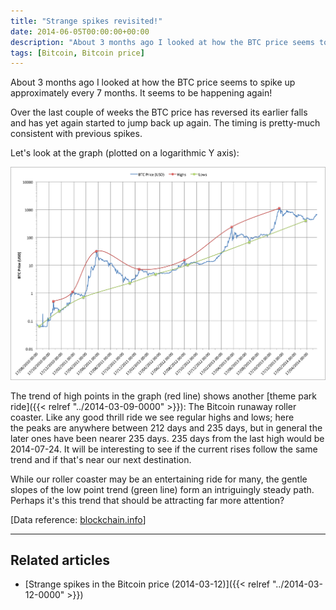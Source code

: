 ```yaml
---
title: "Strange spikes revisited!"
date: 2014-06-05T00:00:00+00:00
description: "About 3 months ago I looked at how the BTC price seems to spike up approximately every 7 months.  It seems to be happening again!"
tags: [Bitcoin, Bitcoin price]
---
```

About 3 months ago I looked at how the BTC price seems to spike up
approximately every 7 months.  It seems to be happening again!

Over the last couple of weeks the BTC price has reversed its earlier
falls and has yet again started to jump back up again.  The timing is
pretty-much consistent with previous spikes.

Let's look at the graph (plotted on a logarithmic Y axis):

![Chart of BTC price over time](./BTC-price.png)

The trend of high points in the graph (red line) shows another
[theme park ride]({{< relref "../2014-03-09-0000" >}}):
The Bitcoin runaway roller coaster.  Like any good thrill ride we see
regular highs and lows; here the peaks are anywhere between 212 days and
235 days, but in general the later ones have been nearer 235 days.  235
days from the last high would be 2014-07-24.  It will be interesting to
see if the current rises follow the same trend and if that's near our
next destination.

While our roller coaster may be an entertaining ride for many, the
gentle slopes of the low point trend (green line) form an intriguingly
steady path.  Perhaps it's this trend that should be attracting far more
attention?

\[Data reference: [blockchain.info](http://blockchain.info)\]

------------------------------------------------------------------------

## Related articles

- [Strange spikes in the Bitcoin price (2014-03-12)]({{< relref "../2014-03-12-0000" >}})
